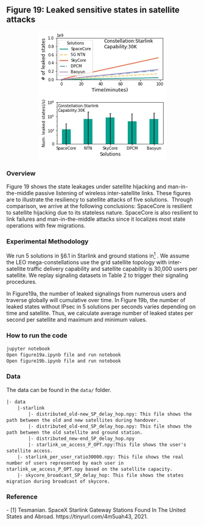 ## Figure 19: Leaked sensitive states in satellite attacks

<div align=center><img src="./figure19a.jpg" width=""><img src="./figure19b.jpg" width=""></div>

### Overview
Figure 19 shows the state leakages under satellite hijacking and man-in-the-middle passive listening of wireless inter-satellite links.
These figures are to illustrate the resiliency to satellite attacks of five solutions. 
Through comparison, we arrive at the following conclusions: SpaceCore is resilient to satellite hijacking due to its stateless nature. SpaceCore is also resilient to link failures and man-in-the-middle attacks since it localizes most state operations with few migrations.

### Experimental Methodology
We run 5 solutions in §6.1 in Starlink and ground stations in[<sup>1</sup>](#refer-anchor-1) . We assume the LEO mega-constellations use the grid satellite topology with inter-satellite traffic delivery capability and satellite capability is 30,000 users per satellite. We replay signaling datasets in Table 2 to trigger their signaling procedures.

In Figure19a, the number of leaked signalings from numerous users and traverse globally will cumulative over time. In Figure 19b, the number of leaked states without IPsec in 5 solutions per seconds varies depending on time and satellite. Thus, we calculate average number of leaked states per second per satellite and maximum and minimum values.

### How to run the code
```
jupyter notebook
Open figure19a.ipynb file and run notebook
Open figure19b.ipynb file and run notebook
```

### Data
The data can be found in the `data/` folder.

	|- data
		|-starlink
			|- distributed_old-new_SP_delay_hop.npy: This file shows the path between the old and new satellites during handover.
			|- distributed_old-end_SP_delay_hop.npy: This file shows the path between the old satellite and ground station.
			|- distributed_new-end_SP_delay_hop.npy
			|- starlink_ue_access_P_OPT.npy:This file shows the user's satellite access.
		|- starlink_per_user_ratio30000.npy: This file shows the real number of users represented by each user in starlink_ue_access_P_OPT.npy based on the satellite capacity.
		|- skycore_broadcast_SP_delay_hop: This file shows the states migration during broadcast of skycore.

### Reference

<div id="refer-anchor-1"></div>- [1] Tesmanian. SpaceX Starlink Gateway Stations Found In The United States and Abroad. https://tinyurl.com/4m5uah43, 2021.